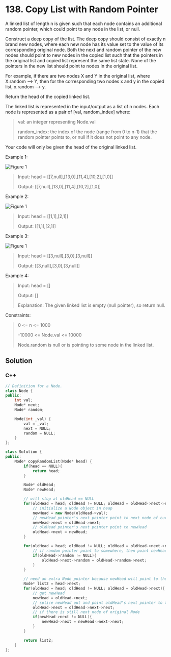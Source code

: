 # 138. Copy List with Random Pointer

A linked list of length n is given such that each node contains an additional random pointer, which could point to any node in the list, or null.

Construct a deep copy of the list. The deep copy should consist of exactly n brand new nodes, where each new node has its value set to the value of its corresponding original node. Both the next and random pointer of the new nodes should point to new nodes in the copied list such that the pointers in the original list and copied list represent the same list state. None of the pointers in the new list should point to nodes in the original list.

For example, if there are two nodes X and Y in the original list, where X.random --&gt; Y, then for the corresponding two nodes x and y in the copied list, x.random --&gt; y.

Return the head of the copied linked list.

The linked list is represented in the input/output as a list of n nodes. Each node is represented as a pair of \[val, random\_index\] where:

> val: an integer representing Node.val
>
> random\_index: the index of the node \(range from 0 to n-1\) that the random pointer points to, or null if it does not point to any node.

Your code will only be given the head of the original linked list.

Example 1:

![Figure 1](https://assets.leetcode.com/uploads/2019/12/18/e1.png)

> Input: head = \[\[7,null\],\[13,0\],\[11,4\],\[10,2\],\[1,0\]\]
>
> Output: \[\[7,null\],\[13,0\],\[11,4\],\[10,2\],\[1,0\]\]

Example 2:

![Figure 1](https://assets.leetcode.com/uploads/2019/12/18/e2.png)

> Input: head = \[\[1,1\],\[2,1\]\]
>
> Output: \[\[1,1\],\[2,1\]\]

Example 3:

![Figure 1](https://assets.leetcode.com/uploads/2019/12/18/e3.png)

> Input: head = \[\[3,null\],\[3,0\],\[3,null\]\]
>
> Output: \[\[3,null\],\[3,0\],\[3,null\]\]

Example 4:

> Input: head = \[\]
>
> Output: \[\]
>
> Explanation: The given linked list is empty \(null pointer\), so return null.

Constraints:

> 0 &lt;= n &lt;= 1000
>
> -10000 &lt;= Node.val &lt;= 10000
>
> Node.random is null or is pointing to some node in the linked list.

## Solution

### C++
```cpp
// Definition for a Node.
class Node {
public:
    int val;
    Node* next;
    Node* random;

    Node(int _val) {
        val = _val;
        next = NULL;
        random = NULL;
    }
};

class Solution {
public:
    Node* copyRandomList(Node* head) {
        if(head == NULL){
            return head;
        }

        Node* oldHead;
        Node* newHead;

        // will stop at oldHead == NULL
        for(oldHead = head; oldHead != NULL; oldHead = oldHead->next->next){
            // initialize a Node object in heap
            newHead = new Node(oldHead->val);
            // newHead pointer's next pointer point to next node of current oldHead pointer
            newHead->next = oldHead->next;
            // oldHead pointer's next pointer point to newHead
            oldHead->next = newHead;
        }

        for(oldHead = head; oldHead != NULL; oldHead = oldHead->next->next){
            // if random pointer point to somewhere, then point newHead (oldHead->next)'s random pointer to the element point by (oldHead->random->next) oldHead's random pointer. 
            if(oldHead->random != NULL){
                oldHead->next->random = oldHead->random->next;
            }
        }

        // need an extra Node pointer because newHead will point to the last element and oldHead will lose track of all new Node at the end of loop.
        Node* list2 = head->next;
        for(oldHead = head; oldHead != NULL; oldHead = oldHead->next){
            // get newHead
            newHead = oldHead->next;
            // splice newHead out and point oldHead's next pointer to the original element points by oldHead->next;
            oldHead->next = oldHead->next->next;
            // if there is still next node of original Node
            if(newHead->next != NULL){
                newHead->next = newHead->next->next;
            }
        }

        return list2;
    }
};
```

